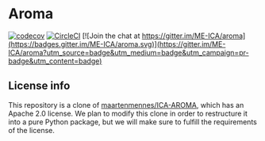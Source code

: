 # Aroma

[![codecov](https://codecov.io/gh/ME-ICA/aroma/branch/main/graph/badge.svg)](https://codecov.io/gh/ME-ICA/aroma)
[![CircleCI](https://circleci.com/gh/ME-ICA/aroma.svg?branch=main&style=shield)](https://circleci.com/gh/ME-ICA/aroma) [![Join the chat at https://gitter.im/ME-ICA/aroma](https://badges.gitter.im/ME-ICA/aroma.svg)](https://gitter.im/ME-ICA/aroma?utm_source=badge&utm_medium=badge&utm_campaign=pr-badge&utm_content=badge)

## License info

This repository is a clone of [maartenmennes/ICA-AROMA](https://github.com/maartenmennes/ICA-AROMA),
which has an Apache 2.0 license. We plan to modify this clone in order to restructure it into a
pure Python package, but we will make sure to fulfill the requirements of the license.
